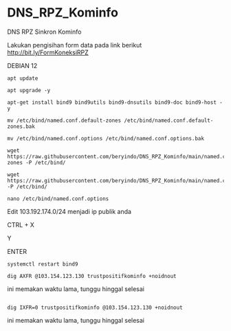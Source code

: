 # DNS_RPZ_Kominfo
DNS RPZ Sinkron Kominfo

Lakukan pengisihan form data pada link berikut
http://bit.ly/FormKoneksiRPZ

DEBIAN 12

```
apt update
```
```
apt upgrade -y
```
```
apt-get install bind9 bind9utils bind9-dnsutils bind9-doc bind9-host -y
```
```
mv /etc/bind/named.conf.default-zones /etc/bind/named.conf.default-zones.bak
```
```
mv /etc/bind/named.conf.options /etc/bind/named.conf.options.bak
```
```
wget https://raw.githubusercontent.com/beryindo/DNS_RPZ_Kominfo/main/named.conf.default-zones -P /etc/bind/
```
```
wget https://raw.githubusercontent.com/beryindo/DNS_RPZ_Kominfo/main/named.conf.options -P /etc/bind/
```
```
nano /etc/bind/named.conf.options
```

Edit 103.192.174.0/24 menjadi ip publik anda

CTRL + X

Y

ENTER

```
systemctl restart bind9
```
```
dig AXFR @103.154.123.130 trustpositifkominfo +noidnout
```

ini memakan waktu lama, tunggu hinggal selesai
```

dig IXFR=0 trustpositifkominfo @103.154.123.130 +noidnout
```
ini memakan waktu lama, tunggu hinggal selesai
